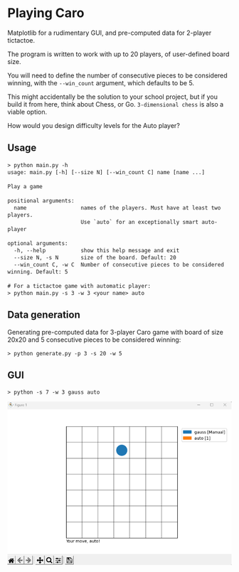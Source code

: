 # Playing Caro

Matplotlib for a rudimentary GUI, and pre-computed data for 2-player tictactoe.

The program is written to work with up to 20 players, of user-defined board size.

You will need to define the number of consecutive pieces to be considered winning, with 
the `--win_count` argument, which defaults to be 5.

This might accidentally  be the solution to your school project, but if you 
build it from here, think about Chess, or Go. `3-dimensional chess` is also a viable option.

How would you design difficulty levels for the Auto player?
## Usage 

```commandline
> python main.py -h
usage: main.py [-h] [--size N] [--win_count C] name [name ...]

Play a game

positional arguments:
  name                 names of the players. Must have at least two players.
                       Use `auto` for an exceptionally smart auto-player

optional arguments:
  -h, --help           show this help message and exit
  --size N, -s N       size of the board. Default: 20
  --win_count C, -w C  Number of consecutive pieces to be considered winning. Default: 5
  
# For a tictactoe game with automatic player:
> python main.py -s 3 -w 3 <your name> auto
```

## Data generation

Generating pre-computed data for 3-player Caro game with board of size 20x20 and 
5 consecutive pieces to be considered winning:

```commandline
> python generate.py -p 3 -s 20 -w 5
```

## GUI

```commandline
> python -s 7 -w 3 gauss auto
```

![Screen capture](docs/screen.png)
